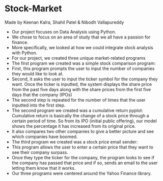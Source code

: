 # Stock-Market
Made by Keenan Kalra, Shahil Patel & Nibodh Vallapureddy
* Our project focuses on Data Analysis using Python.
* We chose to focus on an area of study that we all have a passion for finance.
* More specifically, we looked at how we could integrate stock analysis with Python.
* For our project, we created three unique market-related programs
* The first program we created was a simple stock comparison program:
* First, this program prompts the user to input the number of companies they would like to look at.
* Second, it asks the user to input the ticker symbol for the company they want.  Once the ticker is inputted, the system displays the share price from the past five days along with the share prices from the first five days that the company (IPOs)
* The second step is repeated for the number of times that the user inputted into the first step.
* The second program we created was a cumulative return pyplot:
Cumulative return is basically the change of a stock price through a certain period of time.  So from its IPO (initial public offering), our model shows the percentage it has increased from its original price.
* It also compares two other companies to give a better picture and see which companies have boomed.
* The third program we created was a stock price email sender:
* This program allows the user to enter a certain price that they want to see their company surpass.
* Once they type the ticker for the company, the program looks to see if the company has passed that price and if so, sends an email to the user letting them know that it works.
* Our three programs were centered around the Yahoo Finance library.
    
